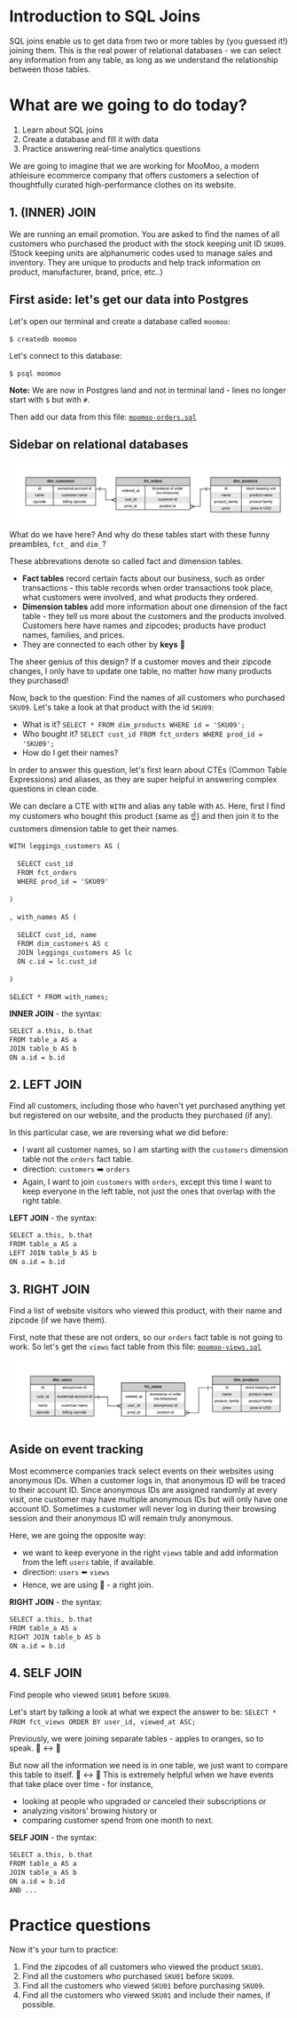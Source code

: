 # Introduction to SQL Joins

SQL joins enable us to get data from two or more tables by (you guessed it!) joining them. This is the real power of relational databases - we can select any information from any table, as long as we understand the relationship between those tables.

# What are we going to do today?

1. Learn about SQL joins
2. Create a database and fill it with data
3. Practice answering real-time analytics questions

We are going to imagine that we are working for MooMoo, a modern athleisure ecommerce company that offers customers a selection of thoughtfully curated high-performance clothes on its website.

## 1. (INNER) JOIN

We are running an email promotion. You are asked to find the names of all customers who purchased the product with the stock keeping unit ID `SKU09`. (Stock keeping units are alphanumeric codes used to manage sales and inventory. They are unique to products and help track information on product, manufacturer, brand, price, etc..)

## First aside: let's get our data into Postgres

Let's open our terminal and create a database called `moomoo`:

`$ createdb moomoo`

Let's connect to this database:

`$ psql moomoo`

**Note:** We are now in Postgres land and not in terminal land - lines no longer start with `$` but with `#`.

Then add our data from this file: [`moomoo-orders.sql`](https://github.com/fabryandrea/sql-joins/blob/master/moomoo-orders.sql)

## Sidebar on relational databases

![orders ERD](/images/fct_orders.png)

What do we have here? And why do these tables start with these funny preambles, `fct_` and `dim_`?

These abbrevations denote so called fact and dimension tables.
* **Fact tables** record certain facts about our business, such as order transactions - this table records when order transactions took place, what customers were involved, and what products they ordered.
* **Dimension tables** add more information about one dimension of the fact table - they tell us more about the customers and the products involved. Customers here have names and zipcodes; products have product names, families, and prices.
* They are connected to each other by **keys** :key:

The sheer genius of this design? If a customer moves and their zipcode changes, I only have to update one table, no matter how many products they purchased!

Now, back to the question: Find the names of all customers who purchased `SKU09`. Let's take a look at that product with the id `SKU09`:
* What is it? `SELECT * FROM dim_products WHERE id = 'SKU09';`
* Who bought it? `SELECT cust_id FROM fct_orders WHERE prod_id = 'SKU09';`
* How do I get their names?

In order to answer this question, let's first learn about CTEs (Common Table Expressions) and aliases, as they are super helpful in answering complex questions in clean code.

We can declare a CTE with `WITH` and alias any table with `AS`. Here, first I find my customers who bought this product (same as :point_up:) and then join it to the customers dimension table to get their names.

```
WITH leggings_customers AS (

  SELECT cust_id
  FROM fct_orders
  WHERE prod_id = 'SKU09'

)

, with_names AS (

  SELECT cust_id, name
  FROM dim_customers AS c
  JOIN leggings_customers AS lc
  ON c.id = lc.cust_id

)

SELECT * FROM with_names;
```

**INNER JOIN** - the syntax:
```
SELECT a.this, b.that
FROM table_a AS a
JOIN table_b AS b
ON a.id = b.id
```



## 2. LEFT JOIN

Find all customers, including those who haven't yet purchased anything yet but registered on our website, and the products they purchased (if any).

In this particular case, we are reversing what we did before:
* I want all customer names, so I am starting with the `customers` dimension table not the `orders` fact table.
* direction: `customers` :arrow_right: `orders`
* Again, I want to join `customers` with `orders`, except this time I want to keep everyone in the left table, not just the ones that overlap with the right table.

**LEFT JOIN** - the syntax:
```
SELECT a.this, b.that
FROM table_a AS a
LEFT JOIN table_b AS b
ON a.id = b.id
```



## 3. RIGHT JOIN

Find a list of website visitors who viewed this product, with their name and zipcode (if we have them).

First, note that these are not orders, so our `orders` fact table is not going to work. So let's get the `views` fact table from this file: [`moomoo-views.sql`](https://github.com/fabryandrea/sql-joins/blob/master/moomoo-views.sql)

![views ERD](/images/fct_views.png)

## Aside on event tracking

Most ecommerce companies track select events on their websites using anonymous IDs. When a customer logs in, that anonymous ID will be traced to their account ID. Since anonymous IDs are assigned randomly at every visit, one customer may have multiple anonymous IDs but will only have one account ID. Sometimes a customer will never log in during their browsing session and their anonymous ID will remain truly anonymous.

Here, we are going the opposite way:
* we want to keep everyone in the right `views` table and add information from the left `users` table, if available.
* direction: `users` :arrow_left: `views`
* Hence, we are using :tada: - a right join.


**RIGHT JOIN** - the syntax:
```
SELECT a.this, b.that
FROM table_a AS a
RIGHT JOIN table_b AS b
ON a.id = b.id
```



## 4. SELF JOIN

Find people who viewed `SKU01` before `SKU09`.

Let's start by talking a look at what we expect the answer to be: `SELECT * FROM fct_views ORDER BY user_id, viewed_at ASC;`

Previously, we were joining separate tables - apples to oranges, so to speak. :apple: :left_right_arrow: :tangerine:

But now all the information we need is in one table, we just want to compare this table to itself. :apple: :left_right_arrow: :apple: This is extremely helpful when we have events that take place over time - for instance,
* looking at people who upgraded or canceled their subscriptions or
* analyzing visitors' browing history or
* comparing customer spend from one month to next.


**SELF JOIN** - the syntax:
```
SELECT a.this, b.that
FROM table_a AS a
JOIN table_a AS b
ON a.id = b.id
AND ...
```



# Practice questions

Now it's your turn to practice:
1. Find the zipcodes of all customers who viewed the product `SKU01`.
2. Find all the customers who purchased `SKU01` before `SKU09`.
3. Find all the customers who viewed `SKU01` before purchasing `SKU09`.
4. Find all the customers who viewed `SKU01` and include their names, if possible.
